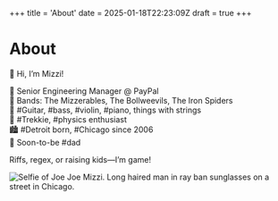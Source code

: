 +++
title = 'About'
date = 2025-01-18T22:23:09Z
draft = true
+++

# About

👋 Hi, I’m Mizzi!

💾 Senior Engineering Manager @ PayPal  
🎸 Bands: The Mizzerables, The Bollweevils, The Iron Spiders  
🎹 #Guitar, #bass, #violin, #piano, things with strings  
🖖 #Trekkie, #physics enthusiast  
🏙️ #Detroit born, #Chicago since 2006  
👶 Soon-to-be #dad  

Riffs, regex, or raising kids—I’m game!

![Selfie of Joe Joe Mizzi. Long haired man in ray ban sunglasses on a street in Chicago.](/images/profile-large.png)
